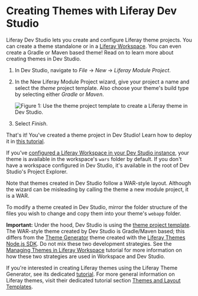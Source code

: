 # Creating Themes with Liferay Dev Studio [](id=creating-themes-with-liferay-ide)

Liferay Dev Studio lets you create and configure Liferay theme projects. You can
create a theme standalone or in a
[Liferay Workspace](/develop/tutorials/-/knowledge_base/7-1/liferay-workspace).
You can even create a Gradle or Maven based theme! Read on to learn more about
creating themes in Dev Studio.

1.  In Dev Studio, navigate to *File* &rarr; *New* &rarr; *Liferay Module
    Project*.

2.  In the New Liferay Module Project wizard, give your project a name and
    select the *theme* project template. Also choose your theme's build type by
    selecting either *Gradle* or *Maven*.

    ![Figure 1: Use the theme project template to create a Liferay theme in Dev Studio.](../../../images/theme-in-ide.png)

3.  Select *Finish*.

That's it! You've created a theme project in Dev Studio! Learn how to deploy it
in
[this tutorial](/develop/tutorials/-/knowledge_base/7-1/deploying-projects-with-liferay-ide).

If you've
[configured a Liferay Workspace in your Dev Studio instance](/develop/tutorials/-/knowledge_base/7-1/creating-a-liferay-workspace-with-liferay-ide),
your theme is available in the workspace's `wars` folder by default. If you
don't have a workspace configured in Dev Studio, it's available in the root of
Dev Studio's Project Explorer.

Note that themes created in Dev Studio follow a WAR-style layout. Although the
wizard can be misleading by calling the theme a new module project, it is a WAR.

To modify a theme created in Dev Studio, mirror the folder structure of the
files you wish to change and copy them into your theme's `webapp` folder.

**Important:** Under the hood, Dev Studio is using the
[theme project template](/develop/reference/-/knowledge_base/7-1/theme-template).
The WAR-style theme created by Dev Studio is Gradle/Maven based; this differs
from the
[Theme Generator](/develop/tutorials/-/knowledge_base/7-1/creating-themes) theme
created with the
[Liferay Themes Node.js SDK](https://github.com/liferay/liferay-themes-sdk/tree/master/packages).
Do not mix these two development strategies. See the
[Managing Themes in Liferay Workspace](/develop/tutorials/-/knowledge_base/7-1/managing-themes-in-liferay-workspace)
tutorial for more information on how these two strategies are used in Workspace
and Dev Studio.

If you're interested in creating Liferay themes using the
Liferay Theme Generator, see its dedicated
[tutorial](/develop/tutorials/-/knowledge_base/7-1/creating-themes). For more
general information on Liferay themes, visit their dedicated tutorial section
[Themes and Layout Templates](/develop/tutorials/-/knowledge_base/7-1/themes-and-layout-templates).
